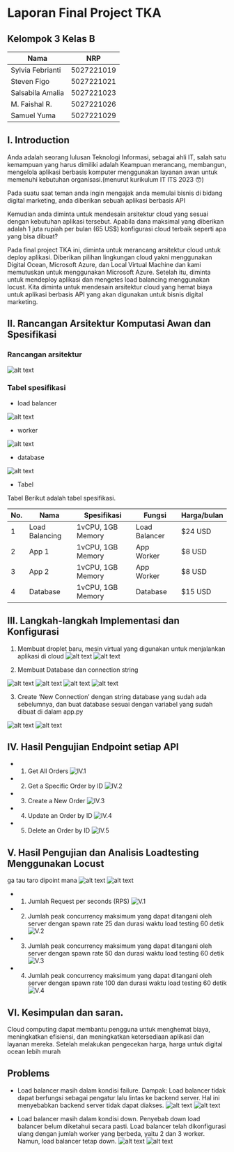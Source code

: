 # Laporan Final Project TKA

## Kelompok 3 Kelas B
| Nama             | NRP        |
|------------------|------------|
| Sylvia Febrianti | 5027221019 |
| Steven Figo      | 5027221021 |
| Salsabila Amalia | 5027221023 |
| M. Faishal R.    | 5027221026 |
| Samuel Yuma      | 5027221029 |


## I. Introduction
Anda adalah seorang lulusan Teknologi Informasi, sebagai ahli IT, salah satu kemampuan yang harus dimiliki adalah Keampuan merancang, membangun, mengelola aplikasi berbasis komputer menggunakan layanan awan untuk memenuhi kebutuhan organisasi.(menurut kurikulum IT ITS 2023 😙)

Pada suatu saat teman anda ingin mengajak anda memulai bisnis di bidang digital marketing, anda diberikan sebuah aplikasi berbasis API

Kemudian anda diminta untuk mendesain arsitektur cloud yang sesuai dengan kebutuhan aplikasi tersebut. Apabila dana maksimal yang diberikan adalah 1 juta rupiah per bulan (65 US$) konfigurasi cloud terbaik seperti apa yang bisa dibuat?

Pada final project TKA ini, diminta untuk merancang arsitektur cloud untuk deploy aplikasi. Diberikan pilihan lingkungan cloud yakni menggunakan Digital Ocean, Microsoft Azure, dan Local Virtual Machine dan kami memutuskan untuk menggunakan Microsoft Azure. Setelah itu, diminta untuk mendeploy aplikasi dan mengetes load balancing menggunakan locust. Kita diminta untuk mendesain arsitektur cloud yang hemat biaya untuk aplikasi berbasis API yang akan digunakan untuk bisnis digital marketing.



## II. Rancangan Arsitektur Komputasi Awan dan Spesifikasi
### Rancangan arsitektur
![alt text](img/rancangan_arsitektur.png)


### Tabel spesifikasi
- load balancer

![alt text](img/II/load_balancer.jpg)

- worker

![alt text](img/II/worker.jpg)

- database

![alt text](img/II/database.jpg)


- Tabel

Tabel Berikut adalah tabel spesifikasi.

| No. | Nama           | Spesifikasi       | Fungsi        | Harga/bulan |
|-----|----------------|-------------------|---------------|-------------|
| 1   | Load Balancing | 1vCPU, 1GB Memory | Load Balancer | $24 USD     |
| 2   | App 1          | 1vCPU, 1GB Memory | App Worker    | $8 USD      |
| 3   | App 2          | 1vCPU, 1GB Memory | App Worker    | $8 USD      |
| 4   | Database       | 1vCPU, 1GB Memory | Database      | $15 USD     |



## III. Langkah-langkah Implementasi dan Konfigurasi

1. Membuat droplet baru, mesin virtual yang digunakan untuk menjalankan aplikasi di cloud
![alt text](img/ss/1.jpg)
![alt text](img/ss/2.jpg)

3. Membuat Database dan connection string
 
![alt text](img/img/1.jpg)
![alt text](img/img/2.jpg)
![alt text](img/img/3.jpg)
![alt text](img/img/4.jpg)

3. Create ‘New Connection’ dengan string database yang sudah ada sebelumnya, dan buat database sesuai dengan variabel yang sudah dibuat di dalam app.py

![alt text](img/img/5.jpg)
![alt text](img/img/6.jpg)



## IV. Hasil Pengujian Endpoint setiap API
- 1. Get All Orders
![IV.1](img/IV/1.jpg)

- 2. Get a Specific Order by ID
![IV.2](img/IV/2.jpg)

- 3. Create a New Order
![IV.3](img/IV/4.jpg)

- 4. Update an Order by ID
![IV.4](img/IV/5.jpg)

- 5. Delete an Order by ID
![IV.5](img/IV/3.jpg)


## V. Hasil Pengujian dan Analisis Loadtesting Menggunakan Locust
ga tau taro dipoint mana
![alt text](img/V/1.jpg)
![alt text](img/V/2.jpg)

- 1. Jumlah Request per seconds (RPS)
![V.1](img/V./1.jpg)

- 2. Jumlah peak concurrency maksimum yang dapat ditangani oleh server dengan spawn rate 25 dan durasi waktu load testing 60 detik
![V.2](img/V./2.jpg)

- 3. Jumlah peak concurrency maksimum yang dapat ditangani oleh server dengan spawn rate 50 dan durasi waktu load testing 60 detik
![V.3](img/IV.3.png)

- 4. Jumlah peak concurrency maksimum yang dapat ditangani oleh server dengan spawn rate 100 dan durasi waktu load testing 60 detik
![V.4](img/IV.4.png)



## VI. Kesimpulan dan saran.
Cloud computing dapat membantu pengguna untuk menghemat biaya, meningkatkan efisiensi, dan meningkatkan ketersediaan aplikasi dan layanan mereka.
Setelah melakukan pengecekan harga, harga untuk digital ocean lebih murah



## Problems
- Load balancer masih dalam kondisi failure.
  Dampak: Load balancer tidak dapat berfungsi sebagai pengatur lalu lintas ke backend server. Hal ini menyebabkan backend server tidak dapat diakses.
![alt text](img/V/1.jpg)
![alt text](img/V/2.jpg)

- Load balancer masih dalam kondisi down.
Penyebab down load balancer belum diketahui secara pasti. Load balancer telah dikonfigurasi ulang dengan jumlah worker yang berbeda, yaitu 2 dan 3 worker. Namun, load balancer tetap down.
![alt text](img/img/12.jpg)
![alt text](img/img/9.jpg)
